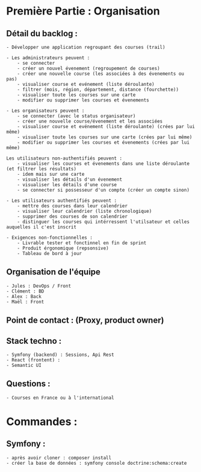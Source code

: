 # Première Partie : Organisation

## Détail du backlog :

    - Développer une application regroupant des courses (trail)

    - Les administrateurs peuvent :
        - se connecter
        - créer un nouvel évenement (regroupement de courses)
        - créer une nouvelle course (les associées à des évenements ou pas)
        - visualiser course et evénement (liste déroulante)
        - filtrer (mois, région, département, distance (fourchette))
        - visualiser toute les courses sur une carte
        - modifier ou supprimer les courses et évenements

    - Les organisateurs peuvent :
        - se connecter (avec le status organisateur)
        - créer une nouvelle course/évenement et les associées
        - visualiser course et evénement (liste déroulante) (crées par lui même) 
        - visualiser toute les courses sur une carte (crées par lui même)
        - modifier ou supprimer les courses et évenements (crées par lui même)

    Les utilisateurs non-authentifiés peuvent :
        - visualiser les courses et évenements dans une liste déroulante (et filtrer les résultats)
        - idem mais sur une carte
        - visualiser les détails d'un évenement
        - visualiser les détails d'une course
        - se connecter si possesseur d'un compte (créer un compte sinon)

    - Les utilisateurs authentifiés peuvent :
        - mettre des courses dans leur calendrier
        - visualiser leur calendrier (liste chronologique)
        - supprimer des courses de son calendrier
        - distinguer les courses qui intérressent l'utilsateur et celles auquelles il c'est inscrit

    - Exigences non-fonctionnelles :
        - Livrable tester et fonctinnel en fin de sprint
        - Produit érgonomique (repsonsive)
        - Tableau de bord à jour

## Organisation de l'équipe

    - Jules : DevOps / Front
    - Clément : BD
    - Alex : Back
    - Maël : Front


## Point de contact : (Proxy, product owner)



## Stack techno :

    - Symfony (backend) : Sessions, Api Rest
    - React (frontent) : 
    - Semantic UI


## Questions : 

    - Courses en France ou à l'international

# Commandes :

## Symfony :

    - après avoir cloner : composer install
    - créer la base de données : symfony console doctrine:schema:create